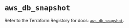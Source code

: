 # `aws_db_snapshot`

Refer to the Terraform Registory for docs: [`aws_db_snapshot`](https://registry.terraform.io/providers/hashicorp/aws/5.12.0/docs/resources/db_snapshot).
